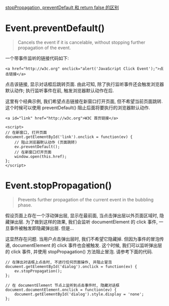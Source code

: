[stopPropagation, preventDefault 和 return false 的区别](http://www.neoease.com/stoppropagation-and-preventdefault-and-return-false/)

# Event.preventDefault()
> Cancels the event if it is cancelable, without stopping further propagation of the event.

一个带事件监听的链接代码如下:
```
<a href="http://w3c.org" onclick="alert('JavaScript Click Event');">点击链接</a>
```

点击该链接, 显示对话框后跳转页面. 由此可知, 除了执行监听事件还会触发浏览器默认动作; 执行监听事件在前, 触发浏览器默认动作在后.

这里有个经典示例, 我们希望点击链接在新窗口打开页面, 但不希望当前页面跳转. 
这个时候可以使用 preventDefault() 阻止后面将要执行的浏览器默认动作.

```
<a id="link" href="http://w3c.org">W3C 首页链接</a>
 
<script>
// 在新窗口, 打开页面
document.getElementById('link').onclick = function(ev) {
	// 阻止浏览器默认动作 (页面跳转)
	ev.preventDefault();
	// 在新窗口打开页面
	window.open(this.href);
};
</script>
```

# Event.stopPropagation()
> Prevents further propagation of the current event in the bubbling phase.

假设页面上存在一个浮动弹出层, 显示在最前面, 当点击弹出层以外页面区域时, 隐藏弹出层. 
为了做到这样的效果, 我们会监听 documentElement 的 click 事件, 一旦事件被触发即隐藏弹出层. 但是...

这显然存在问题. 当用户点击弹出层时, 我们不希望它隐藏掉. 
但因为事件的冒泡传递, documentElement 的 click 事件也会被触发. 
这个时候, 我们可以监听弹出层的 click 事件, 并使用 stopPropagation() 方法阻止冒泡. 请参考下面的代码.

```
// 在弹出对话框上点击时, 不进行任何页面操作, 并阻止冒泡
document.getElementById('dialog').onclick = function(ev) {
	ev.stopPropagation();
};

// 在 documentElement 节点上监听到点击事件时, 隐藏对话框
document.documentElement.onclick = function(ev) {
	document.getElementById('dialog').style.display = 'none';
};
```

